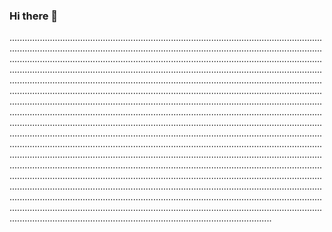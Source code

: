 ### Hi there 👋

....................................................................................................................................................................................................................................................................................................................................................................................................................................................................................................................................................................................................................................................................................................................................................................................................................................................................................................................................................................................................................................................................................................................................................................................................................................................................................................................................................................................................................................................................................................................................................................................................................................................................................................................................................................................................................................................................................................................................................................................................................................................................................................................................................................................................................................................................................................